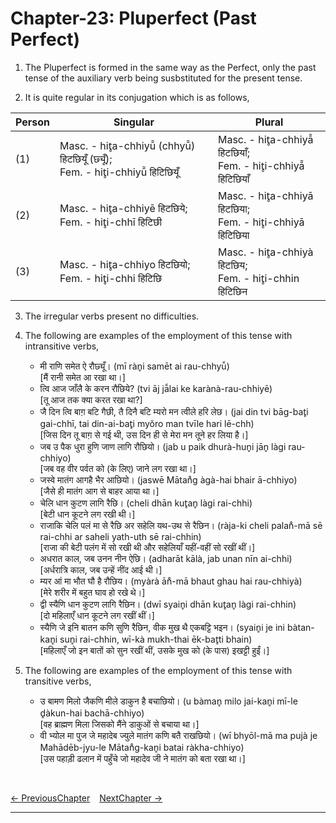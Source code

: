 # Chapter-23: Pluperfect (Past Perfect)

1. The Pluperfect is formed in the same way as the Perfect, only the past tense of the auxiliary verb being susbstituted for the present tense.

2. It is quite regular in its conjugation which is as follows,

| Person | Singular | Plural |
| ------------- | ------------- | ------------- |
| (1) | Masc. - hit̥a-chhiyū̃ (chhyū̃) हिटछियूँ (छ्यूँ); <br>Fem. - hit̥i-chhiyū̃ हिटिछियूँ | Masc. - hit̥a-chhiyā̃ हिटछियाँ; <br>Fem. - hit̥i-chhiyā̃ हिटिछियाँ |
| (2) | Masc. - hit̥a-chhiyē हिटछिये; <br>Fem. - hit̥i-chhī हिटिछी | Masc. - hit̥a-chhiyā हिटछिया; <br>Fem. - hit̥i-chhiyā हिटिछिया |
| (3) | Masc. - hit̥a-chhiyo हिटछियो; <br>Fem. - hit̥i-chhi हिटिछि | Masc. - hit̥a-chhiyà हिटछिय; <br>Fem. - hit̥i-chhin हिटिछिन |

3. The irregular verbs present no difficulties.

4. The following are examples of the employment of this tense with intransitive verbs,
   - मी राणि समेत ऐ रौछ्यूँ। (mī ràn̥i samēt ai rau-chhyū̃)<br>
   [मैं रानी समेत आ रखा था।]
   - त्वि आज जाँलै के करन रौछिये? (tvi āj jā̃lai ke karànà-rau-chhiyē)<br>
   [तू आज तक क्या करत रखा था?]
   - जै दिन त्वि बाग़ बटि गैछी, तै दिनै बटि म्यरो मन त्वीले हरि लेछ। (jai din tvi bāg-bat̥i gai-chhī, tai din-ai-bat̥i myŏro man tvīle hari lē-chh)<br>
   [जिस दिन तू बाग़ से गई थी, उस दिन ही से मेरा मन तूने हर लिया है।]
   - जब उ पैक धुरा हुणि जाण लागि रौछियो। (jab u paik dhurà-hun̥i jān̥ làgi rau-chhiyo)<br>
   [जब वह वीर पर्वत को (के लिए) जाने लग रखा था।]
   - जस्वे मातंग आगहै भैर आछियो। (jaswē Mātan̊g àgà-hai bhair ā-chhiyo)<br>
   [जैसे ही मातंग आग से बाहर आया था।]
   - चेलि धान कुटण लागि रैछि। (cheli dhān kut̥an̥ làgi rai-chhi)<br>
   [बेटी धान कूटने लग रखी थी।]
   - राजाकि चेलि पलं मा से रैछि अर सहेलि यथ-उथ से रैछिन। (ràja-ki cheli palan̊-mā sē rai-chhi ar saheli yath-uth sē rai-chhin)<br>
   [राजा की बेटी पलंग में सो रखी थी और सहेलियाँ यहीं-वहीं सो रखीं थीं।]
   - अधरात काल, जब उनन नीन ऐछि। (adharāt kālà, jab unan nīn ai-chhi)<br>
   [अर्धरात्रि काल, जब उन्हें नींद आई थी।]
   - म्यर आं मा भौत घौ है रौछिय। (myàrà ān̊-mā bhaut ghau hai rau-chhiyà)<br>
   [मेरे शरीर में बहुत घाव हो रखे थे।]
   - द्वी स्यैणि धान कुटण लागि रैछिन। (dwī syain̥i dhān kut̥an̥ làgi rai-chhin)<br>
   [दो महिलाएँ धान कूटने लग रखीं थीं।]
   - स्यैणि जे इनि बातन कणि सुणि रैछिन, वीक मुख थै एकबट्टि भइन। (syain̥i je ini bàtan-kan̥i sun̥i rai-chhin, wī-kà mukh-thai ēk-bat̥ti bhain)<br>
   [महिलाएँ जो इन बातों को सुन रखीं थीं, उसके मुख को (के पास) इखट्टी हुईं।]

5. The following are examples of the employment of this tense with transitive verbs,
   - उ बामण मिलो जैकणि मीले डाकुन है बचाछियो। (u bàman̥ milo jai-kan̥i mī-le d̥àkun-hai  bachā-chhiyo)<br>
   [वह ब्राह्मण मिला जिसको मैंने डाकुओं से बचाया था।]
   - वी भ्योल मा पुज जे महादेब ज्युले मातंग कणि बतै राखछियो। (wī bhyōl-mā ma pujà je Mahādēb-jyu-le Mātan̊g-kan̥i batai ràkha-chhiyo)<br>
   [उस पहाड़ी ढलान में पहुँचे जो महादेव जी ने मातंग को बता रखा था।]

<br>

[<- PreviousChapter](/major/22_Perfect.md) &ensp; [NextChapter ->](/major/24_PassivesCausals.md)

---